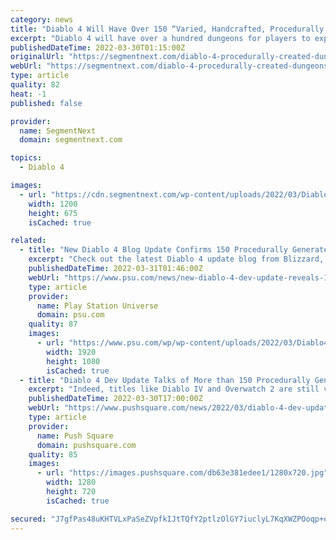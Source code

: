 ```yaml
---
category: news
title: "Diablo 4 Will Have Over 150 “Varied, Handcrafted, Procedurally Created” Dungeons"
excerpt: "Diablo 4 will have over a hundred dungeons for players to explore, loot, and survive; all uniquely designed around the \"return to darkness\" pillar. In a ..."
publishedDateTime: 2022-03-30T01:15:00Z
originalUrl: "https://segmentnext.com/diablo-4-procedurally-created-dungeons/"
webUrl: "https://segmentnext.com/diablo-4-procedurally-created-dungeons/"
type: article
quality: 82
heat: -1
published: false

provider:
  name: SegmentNext
  domain: segmentnext.com

topics:
  - Diablo 4

images:
  - url: "https://cdn.segmentnext.com/wp-content/uploads/2022/03/Diablo-4-Caves.jpg"
    width: 1200
    height: 675
    isCached: true

related:
  - title: "New Diablo 4 Blog Update Confirms 150 Procedurally Generated Dungeons"
    excerpt: "Check out the latest Diablo 4 update blog from Blizzard, which delves into the game's environments and dungeons."
    publishedDateTime: 2022-03-31T01:46:00Z
    webUrl: "https://www.psu.com/news/new-diablo-4-dev-update-reveals-150-procedurally-generated-dungeons/"
    type: article
    provider:
      name: Play Station Universe
      domain: psu.com
    quality: 87
    images:
      - url: "https://www.psu.com/wp/wp-content/uploads/2022/03/Diablo4-2-min.jpeg"
        width: 1920
        height: 1080
        isCached: true
  - title: "Diablo 4 Dev Update Talks of More than 150 Procedurally Generated Dungeons"
    excerpt: "Indeed, titles like Diablo IV and Overwatch 2 are still very much in the works, even though setbacks within the company have quite clearly had an impact on development cycles, and, more importantly, ..."
    publishedDateTime: 2022-03-30T17:00:00Z
    webUrl: "https://www.pushsquare.com/news/2022/03/diablo-4-dev-update-talks-of-more-than-150-procedurally-generated-dungeons"
    type: article
    provider:
      name: Push Square
      domain: pushsquare.com
    quality: 85
    images:
      - url: "https://images.pushsquare.com/db63e381edee1/1280x720.jpg"
        width: 1280
        height: 720
        isCached: true

secured: "J7gfPas48uKHTVLxPaSeZVpfkIJtTQfY2ptlzOlGY7iuclyL7KqXWZPOoqp+efvEz2ocQdt2sXixKejHRI2Dl3ay2fbMFAqiuauLekT5OaKGYxnhT2z4XpUD2kP/thXZXUe/Sbz8tkxmcqXVlMkAl8+X/AeXHLSaq/KgUXLaGF+5eeLGbbcIzklJkmdFhQlqSv4oOJnSds6YC3p2PRObdUrG+BzwqEPvx/J4N86wuj754UZUi6y60jcsZzyR5FtoX8CL6F9SHPUq5Q+dkvHfDOo00HuCKvn+jKzVOI5LkqFbAxp7Eo5KnWLYfonWEM/MJI3aZAHwytSVKng9ABPM16XY3K3Nbb/WgRXBuDd3Bc0=;p9FTS9+IHlXApmLts2RNIw=="
---
```


